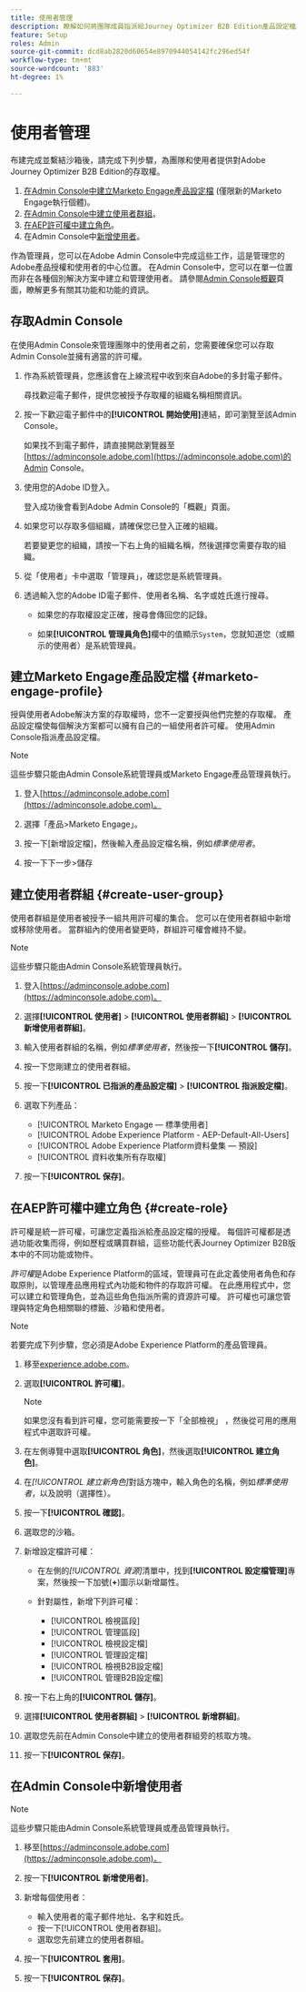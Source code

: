 ```yaml
---
title: 使用者管理
description: 瞭解如何將團隊成員指派給Journey Optimizer B2B Edition產品設定檔。
feature: Setup
roles: Admin
source-git-commit: dcd8ab2820d60654e8970944054142fc296ed54f
workflow-type: tm+mt
source-wordcount: '883'
ht-degree: 1%

---
```


# 使用者管理

布建完成並繫結沙箱後，請完成下列步驟，為團隊和使用者提供對Adobe Journey Optimizer B2B Edition的存取權。

1. [在Admin Console中建立Marketo Engage產品設定檔](#marketo-engage-profile) (僅限新的Marketo Engage執行個體)。
1. [在Admin Console中建立使用者群組](#create-user-group)。
1. [在AEP許可權中建立角色](#create-role)。
1. 在Admin Console中[新增使用者](#add-users)。

作為管理員，您可以在Adobe Admin Console中完成這些工作，這是管理您的Adobe產品授權和使用者的中心位置。 在Admin Console中，您可以在單一位置而非在各種個別解決方案中建立和管理使用者。 請參閱[Admin Console概觀](https://helpx.adobe.com/tw/enterprise/using/admin-console.html)頁面，瞭解更多有關其功能和功能的資訊。

## 存取Admin Console

在使用Admin Console來管理團隊中的使用者之前，您需要確保您可以存取Admin Console並擁有適當的許可權。

1. 作為系統管理員，您應該會在上線流程中收到來自Adobe的多封電子郵件。

   尋找歡迎電子郵件，提供您被授予存取權的組織名稱相關資訊。

1. 按一下歡迎電子郵件中的&#x200B;**[!UICONTROL 開始使用]**&#x200B;連結，即可瀏覽至該Admin Console。

   如果找不到電子郵件，請直接開啟瀏覽器至[https://adminconsole.adobe.com](https://adminconsole.adobe.com)的Admin Console。

1. 使用您的Adobe ID登入。

   登入成功後會看到Adobe Admin Console的「概觀」頁面。

1. 如果您可以存取多個組織，請確保您已登入正確的組織。

   若要變更您的組織，請按一下右上角的組織名稱，然後選擇您需要存取的組織。

1. 從「使用者」卡中選取「管理員」，確認您是系統管理員。

1. 透過輸入您的Adobe ID電子郵件、使用者名稱、名字或姓氏進行搜尋。

   * 如果您的存取權設定正確，搜尋會傳回您的記錄。

   * 如果&#x200B;**[!UICONTROL 管理員角色]**&#x200B;欄中的值顯示`System`，您就知道您（或顯示的使用者）是系統管理員。

## 建立Marketo Engage產品設定檔 {#marketo-engage-profile}

授與使用者Adobe解決方案的存取權時，您不一定要授與他們完整的存取權。 產品設定檔使每個解決方案都可以擁有自己的一組使用者許可權。 使用Admin Console指派產品設定檔。

>[!NOTE]
>
>這些步驟只能由Admin Console系統管理員或Marketo Engage產品管理員執行。

1. 登入[https://adminconsole.adobe.com](https://adminconsole.adobe.com)。

1. 選擇「產品>Marketo Engage」。

1. 按一下[新增設定檔]，然後輸入產品設定檔名稱，例如&#x200B;_標準使用者_。

1. 按一下下一步>儲存

## 建立使用者群組 {#create-user-group}

使用者群組是使用者被授予一組共用許可權的集合。 您可以在使用者群組中新增或移除使用者。 當群組內的使用者變更時，群組許可權會維持不變。

>[!NOTE]
>
>這些步驟只能由Admin Console系統管理員執行。

1. 登入[https://adminconsole.adobe.com](https://adminconsole.adobe.com)。

1. 選擇&#x200B;**[!UICONTROL 使用者]** > **[!UICONTROL 使用者群組]** > **[!UICONTROL 新增使用者群組]**。

1. 輸入使用者群組的名稱，例如&#x200B;_標準使用者_，然後按一下&#x200B;**[!UICONTROL 儲存]**。

1. 按一下您剛建立的使用者群組。

1. 按一下&#x200B;**[!UICONTROL 已指派的產品設定檔]** > **[!UICONTROL 指派設定檔]**。

1. 選取下列產品：
   * [!UICONTROL Marketo Engage — 標準使用者]
   * [!UICONTROL Adobe Experience Platform - AEP-Default-All-Users]
   * [!UICONTROL Adobe Experience Platform資料彙集 — 預設]
   * [!UICONTROL 資料收集所有存取權]

1. 按一下&#x200B;**[!UICONTROL 保存]**。

## 在AEP許可權中建立角色 {#create-role}

許可權是統一許可權，可讓您定義指派給產品設定檔的授權。 每個許可權都是透過功能收集而得，例如歷程或購買群組，這些功能代表Journey Optimizer B2B版本中的不同功能或物件。

_許可權_&#x200B;是Adobe Experience Platform的區域，管理員可在此定義使用者角色和存取原則，以管理產品應用程式內功能和物件的存取許可權。 在此應用程式中，您可以建立和管理角色，並為這些角色指派所需的資源許可權。 許可權也可讓您管理與特定角色相關聯的標籤、沙箱和使用者。

>[!NOTE]
>
>若要完成下列步驟，您必須是Adobe Experience Platform的產品管理員。

1. 移至[experience.adobe.com](https://experience.adobe.com/)。

1. 選取&#x200B;**[!UICONTROL 許可權]**。

   >[!NOTE]
   >
   >如果您沒有看到許可權，您可能需要按一下「全部檢視」 ，然後從可用的應用程式中選取許可權。

1. 在左側導覽中選取&#x200B;**[!UICONTROL 角色]**，然後選取&#x200B;**[!UICONTROL 建立角色]**。

1. 在&#x200B;_[!UICONTROL 建立新角色]_&#x200B;對話方塊中，輸入角色的名稱，例如&#x200B;_標準使用者_，以及說明（選擇性）。

1. 按一下&#x200B;**[!UICONTROL 確認]**。

1. 選取您的沙箱。

1. 新增設定檔許可權：

   * 在左側的&#x200B;_[!UICONTROL 資源]_&#x200B;清單中，找到&#x200B;**[!UICONTROL 設定檔管理]**&#x200B;專案，然後按一下加號(**+**)圖示以新增屬性。

   * 針對屬性，新增下列許可權：
      * [!UICONTROL 檢視區段]
      * [!UICONTROL 管理區段]
      * [!UICONTROL 檢視設定檔]
      * [!UICONTROL 管理設定檔]
      * [!UICONTROL 檢視B2B設定檔]
      * [!UICONTROL 管理B2B設定檔]

1. 按一下右上角的&#x200B;**[!UICONTROL 儲存]**。

1. 選擇&#x200B;**[!UICONTROL 使用者群組]** > **[!UICONTROL 新增群組]**。

1. 選取您先前在Admin Console中建立的使用者群組旁的核取方塊。

1. 按一下&#x200B;**[!UICONTROL 保存]**。

## 在Admin Console中新增使用者

>[!NOTE]
>
>這些步驟只能由Admin Console系統管理員或產品管理員執行。

1. 移至[https://adminconsole.adobe.com](https://adminconsole.adobe.com)。

1. 按一下&#x200B;**[!UICONTROL 新增使用者]**。

1. 新增每個使用者：

   * 輸入使用者的電子郵件地址、名字和姓氏。
   * 按一下[!UICONTROL 使用者群組]。
   * 選取您先前建立的使用者群組。

1. 按一下&#x200B;**[!UICONTROL 套用]**。

1. 按一下&#x200B;**[!UICONTROL 保存]**。
